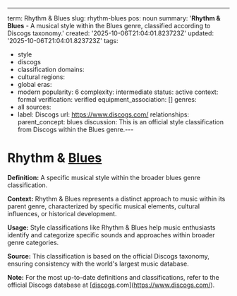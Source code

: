 ---
term: Rhythm & Blues
slug: rhythm-blues
pos: noun
summary: '**Rhythm & Blues** - A musical style within the Blues genre, classified
  according to Discogs taxonomy.'
created: '2025-10-06T21:04:01.823723Z'
updated: '2025-10-06T21:04:01.823723Z'
tags:
- style
- discogs
- classification
domains:
- cultural
regions:
- global
eras:
- modern
popularity: 6
complexity: intermediate
status: active
context: formal
verification: verified
equipment_association: []
genres:
- all
sources:
- label: Discogs
  url: https://www.discogs.com/
relationships:
  parent_concept: blues
discussion: This is an official style classification from Discogs within the Blues
  genre.---

# Rhythm & [Blues](../b/blues.md)

**Definition:** A specific musical style within the broader blues genre classification.

**Context:** Rhythm & Blues represents a distinct approach to music within its parent genre, characterized by specific musical elements, cultural influences, or historical development.

**Usage:** Style classifications like Rhythm & Blues help music enthusiasts identify and categorize specific sounds and approaches within broader genre categories.

**Source:** This classification is based on the official Discogs taxonomy, ensuring consistency with the world's largest music database.

**Note:** For the most up-to-date definitions and classifications, refer to the official Discogs database at [[discogs](../d/discogs.md).com](https://www.discogs.com/).